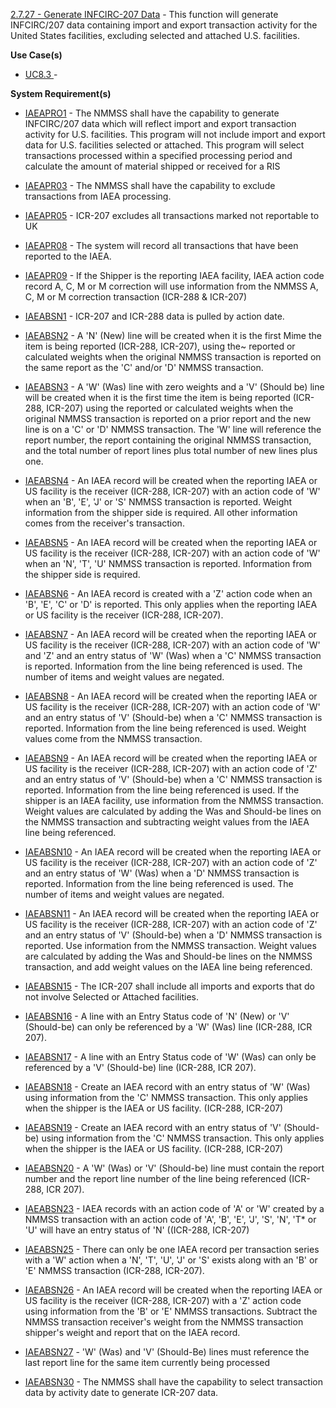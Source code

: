 <a href="https://dev.azure.com/Link-Technologies/NMMSS%20Requirements/_workitems/edit/324/" target="_blank">2.7.27 - Generate INFCIRC-207 Data</a> - This function will generate INFCIRC/207 data containing import and export transaction activity for the United States facilities, excluding selected and attached U.S. facilities.


**Use Case(s)**

- <a href="https://dev.azure.com/Link-Technologies/NMMSS%20Requirements/_workitems/edit/797/" target="_blank">UC8.3 </a> - 

**System Requirement(s)**

- <a href="https://dev.azure.com/Link-Technologies/NMMSS%20Requirements/_workitems/edit/617/" target="_blank">IAEAPRO1</a> - The NMMSS shall have the capability to generate INFCIRC/207 data which will reflect import and export transaction activity for U.S. facilities. This program will not include import and export data for U.S. facilities selected or attached. This program will select transactions processed within a specified processing period and calculate the amount of material shipped or received for a RIS

- <a href="https://dev.azure.com/Link-Technologies/NMMSS%20Requirements/_workitems/edit/642/" target="_blank">IAEAPR03</a> - The NMMSS shall have the capability to exclude transactions from IAEA processing.

- <a href="https://dev.azure.com/Link-Technologies/NMMSS%20Requirements/_workitems/edit/643/" target="_blank">IAEAPR05</a> - ICR-207 excludes all transactions marked not reportable to UK

- <a href="https://dev.azure.com/Link-Technologies/NMMSS%20Requirements/_workitems/edit/676/" target="_blank">IAEAPR08</a> - The system will record all transactions that have been reported to the IAEA.

- <a href="https://dev.azure.com/Link-Technologies/NMMSS%20Requirements/_workitems/edit/677/" target="_blank">IAEAPR09</a> - If the Shipper is the reporting IAEA facility, IAEA action code record A, C, M or M correction will use information from the NMMSS A, C, M or M correction transaction (ICR-288 & ICR-207)

- <a href="https://dev.azure.com/Link-Technologies/NMMSS%20Requirements/_workitems/edit/617/" target="_blank">IAEABSN1</a> - ICR-207 and ICR-288 data is pulled by action date.

- <a href="https://dev.azure.com/Link-Technologies/NMMSS%20Requirements/_workitems/edit/617/" target="_blank">IAEABSN2</a> - A 'N' (New) line will be created when it is the first Mime the item is being reported (ICR-288, ICR-207), using the~ reported or calculated weights when the original NMMSS transaction is reported on the same report as the 'C' and/or 'D' NMMSS transaction.

- <a href="https://dev.azure.com/Link-Technologies/NMMSS%20Requirements/_workitems/edit/617/" target="_blank">IAEABSN3</a> - A 'W' (Was) line with zero weights and a 'V' (Should be) line will be created when it is the first time the item is being reported (ICR-288, ICR-207) using the reported or calculated weights when the original NMMSS transaction is reported on a prior report and the new line is on a 'C' or 'D' NMMSS transaction. The 'W' line will reference the report number, the report containing the original NMMSS transaction, and the total number of report lines plus total number of new lines plus one.

- <a href="https://dev.azure.com/Link-Technologies/NMMSS%20Requirements/_workitems/edit/617/" target="_blank">IAEABSN4</a> - An IAEA record will be created when the reporting IAEA or US facility is the receiver (ICR-288, ICR-207) with an action code of 'W' when an 'B', 'E', 'J' or 'S' NMMSS transaction is reported. Weight information from the shipper side is required. All other information comes from the receiver's transaction.

- <a href="https://dev.azure.com/Link-Technologies/NMMSS%20Requirements/_workitems/edit/617/" target="_blank">IAEABSN5</a> - An IAEA record will be created when the reporting IAEA or US facility is the receiver (ICR-288, ICR-207) with an action code of 'W' when an 'N', 'T', 'U' NMMSS transaction is reported. Information from the shipper side is required.

- <a href="https://dev.azure.com/Link-Technologies/NMMSS%20Requirements/_workitems/edit/617/" target="_blank">IAEABSN6</a> - An IAEA record is created with a 'Z' action code when an 'B', 'E', 'C' or 'D' is reported. This only applies when the reporting IAEA or US facility is the receiver (ICR-288, ICR-207).

- <a href="https://dev.azure.com/Link-Technologies/NMMSS%20Requirements/_workitems/edit/617/" target="_blank">IAEABSN7</a> - An IAEA record will be created when the reporting IAEA or US facility is the receiver (ICR-288, ICR-207) with an action code of 'W' and 'Z' and an entry status of 'W' (Was) when a 'C' NMMSS transaction is reported. Information from the line being referenced is used. The number of items and weight values are negated.

- <a href="https://dev.azure.com/Link-Technologies/NMMSS%20Requirements/_workitems/edit/617/" target="_blank">IAEABSN8</a> - An IAEA record will be created when the reporting IAEA or US facility is the receiver (ICR-288, ICR-207) with an action code of 'W' and an entry status of 'V' (Should-be) when a 'C' NMMSS transaction is reported. Information from the line being referenced is used. Weight values come from the NMMSS transaction.

- <a href="https://dev.azure.com/Link-Technologies/NMMSS%20Requirements/_workitems/edit/617/" target="_blank">IAEABSN9</a> - An IAEA record will be created when the reporting IAEA or US facility is the receiver (ICR-288, ICR-207) with an action code of 'Z' and an entry status of 'V' (Should-be) when a 'C' NMMSS transaction is reported. Information from the line being referenced is used. If the shipper is an IAEA facility, use information from the NMMSS transaction. Weight values are calculated by adding the Was and Should-be lines on the NMMSS transaction and subtracting weight values from the IAEA line being referenced.

- <a href="https://dev.azure.com/Link-Technologies/NMMSS%20Requirements/_workitems/edit/617/" target="_blank">IAEABSN10</a> - An IAEA record will be created when the reporting IAEA or US facility is the receiver (ICR-288, ICR-207) with an action code of 'Z' and an entry status of 'W' (Was) when a 'D' NMMSS transaction is reported. Information from the line being referenced is used. The number of items and weight values are negated.

- <a href="https://dev.azure.com/Link-Technologies/NMMSS%20Requirements/_workitems/edit/617/" target="_blank">IAEABSN11</a> - An IAEA record will be created when the reporting IAEA or US facility is the receiver (ICR-288, ICR-207) with an action code of 'Z' and an entry status of 'V' (Should-be) when a 'D' NMMSS transaction is reported. Use information from the NMMSS transaction. Weight values are calculated by adding the Was and Should-be lines on the NMMSS transaction, and add weight values on the IAEA line being referenced.

- <a href="https://dev.azure.com/Link-Technologies/NMMSS%20Requirements/_workitems/edit/617/" target="_blank">IAEABSN15</a> - The ICR-207 shall include all imports and exports that do not involve Selected or Attached facilities.

- <a href="https://dev.azure.com/Link-Technologies/NMMSS%20Requirements/_workitems/edit/617/" target="_blank">IAEABSN16</a> - A line with an Entry Status code of 'N' (New) or 'V' (Should-be) can only be referenced by a 'W' (Was) line (ICR-288, ICR 207).

- <a href="https://dev.azure.com/Link-Technologies/NMMSS%20Requirements/_workitems/edit/617/" target="_blank">IAEABSN17</a> - A line with an Entry Status code of 'W' (Was) can only be referenced by a 'V' (Should-be) line (ICR-288, ICR 207).

- <a href="https://dev.azure.com/Link-Technologies/NMMSS%20Requirements/_workitems/edit/617/" target="_blank">IAEABSN18</a> - Create an IAEA record with an entry status of 'W' (Was) using information from the 'C' NMMSS transaction. This only applies when the shipper is the IAEA or US facility. (ICR-288, ICR-207)

- <a href="https://dev.azure.com/Link-Technologies/NMMSS%20Requirements/_workitems/edit/617/" target="_blank">IAEABSN19</a> - Create an IAEA record with an entry status of 'V' (Should-be) using information from the 'C' NMMSS transaction. This only applies when the shipper is the IAEA or US facility. (ICR-288, ICR-207)

- <a href="https://dev.azure.com/Link-Technologies/NMMSS%20Requirements/_workitems/edit/617/" target="_blank">IAEABSN20</a> - A 'W' (Was) or 'V' (Should-be) line must contain the report number and the report line number of the line being referenced (ICR-288, ICR 207).

- <a href="https://dev.azure.com/Link-Technologies/NMMSS%20Requirements/_workitems/edit/617/" target="_blank">IAEABSN23</a> - IAEA records with an action code of 'A' or 'W' created by a NMMSS transaction with an action code of 'A', 'B', 'E', 'J', 'S', 'N', 'T* or 'U' will have an entry status of 'N' ((ICR-288, ICR-207)

- <a href="https://dev.azure.com/Link-Technologies/NMMSS%20Requirements/_workitems/edit/617/" target="_blank">IAEABSN25</a> - There can only be one IAEA record per transaction series with a 'W' action when a 'N', 'T', 'U', 'J' or 'S' exists along with an 'B' or 'E' NMMSS transaction (ICR-288, ICR-207).

- <a href="https://dev.azure.com/Link-Technologies/NMMSS%20Requirements/_workitems/edit/617/" target="_blank">IAEABSN26</a> - An IAEA record will be created when the reporting IAEA or US facility is the receiver (ICR-288, ICR-207) with a 'Z' action code using information from the 'B' or 'E' NMMSS transactions. Subtract the NMMSS transaction receiver's weight from the NMMSS transaction shipper's weight and report that on the IAEA record.

- <a href="https://dev.azure.com/Link-Technologies/NMMSS%20Requirements/_workitems/edit/617/" target="_blank">IAEABSN27</a> - 'W' (Was) and 'V' (Should-Be) lines must reference the last report line for the same item currently being processed

- <a href="https://dev.azure.com/Link-Technologies/NMMSS%20Requirements/_workitems/edit/617/" target="_blank">IAEABSN30</a> - The NMMSS shall have the capability to select transaction data by activity date to generate ICR-207 data.

